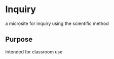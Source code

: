 # Inquiry
a microsite for inquiry using the scientific method

## Purpose
Intended for classroom use

